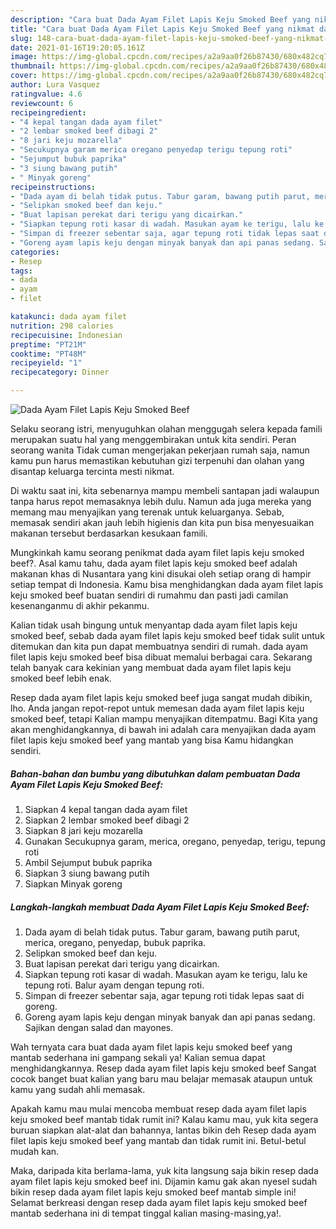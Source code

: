 ```yaml
---
description: "Cara buat Dada Ayam Filet Lapis Keju Smoked Beef yang nikmat dan Mudah Dibuat"
title: "Cara buat Dada Ayam Filet Lapis Keju Smoked Beef yang nikmat dan Mudah Dibuat"
slug: 148-cara-buat-dada-ayam-filet-lapis-keju-smoked-beef-yang-nikmat-dan-mudah-dibuat
date: 2021-01-16T19:20:05.161Z
image: https://img-global.cpcdn.com/recipes/a2a9aa0f26b87430/680x482cq70/dada-ayam-filet-lapis-keju-smoked-beef-foto-resep-utama.jpg
thumbnail: https://img-global.cpcdn.com/recipes/a2a9aa0f26b87430/680x482cq70/dada-ayam-filet-lapis-keju-smoked-beef-foto-resep-utama.jpg
cover: https://img-global.cpcdn.com/recipes/a2a9aa0f26b87430/680x482cq70/dada-ayam-filet-lapis-keju-smoked-beef-foto-resep-utama.jpg
author: Lura Vasquez
ratingvalue: 4.6
reviewcount: 6
recipeingredient:
- "4 kepal tangan dada ayam filet"
- "2 lembar smoked beef dibagi 2"
- "8 jari keju mozarella"
- "Secukupnya garam merica oregano penyedap terigu tepung roti"
- "Sejumput bubuk paprika"
- "3 siung bawang putih"
- " Minyak goreng"
recipeinstructions:
- "Dada ayam di belah tidak putus. Tabur garam, bawang putih parut, merica, oregano, penyedap, bubuk paprika."
- "Selipkan smoked beef dan keju."
- "Buat lapisan perekat dari terigu yang dicairkan."
- "Siapkan tepung roti kasar di wadah. Masukan ayam ke terigu, lalu ke tepung roti. Balur ayam dengan tepung roti."
- "Simpan di freezer sebentar saja, agar tepung roti tidak lepas saat di goreng."
- "Goreng ayam lapis keju dengan minyak banyak dan api panas sedang. Sajikan dengan salad dan mayones."
categories:
- Resep
tags:
- dada
- ayam
- filet

katakunci: dada ayam filet 
nutrition: 298 calories
recipecuisine: Indonesian
preptime: "PT21M"
cooktime: "PT48M"
recipeyield: "1"
recipecategory: Dinner

---
```



![Dada Ayam Filet Lapis Keju Smoked Beef](https://img-global.cpcdn.com/recipes/a2a9aa0f26b87430/680x482cq70/dada-ayam-filet-lapis-keju-smoked-beef-foto-resep-utama.jpg)

Selaku seorang istri, menyuguhkan olahan menggugah selera kepada famili merupakan suatu hal yang menggembirakan untuk kita sendiri. Peran seorang  wanita Tidak cuman mengerjakan pekerjaan rumah saja, namun kamu pun harus memastikan kebutuhan gizi terpenuhi dan olahan yang disantap keluarga tercinta mesti nikmat.

Di waktu  saat ini, kita sebenarnya mampu membeli santapan jadi walaupun tanpa harus repot memasaknya lebih dulu. Namun ada juga mereka yang memang mau menyajikan yang terenak untuk keluarganya. Sebab, memasak sendiri akan jauh lebih higienis dan kita pun bisa menyesuaikan makanan tersebut berdasarkan kesukaan famili. 



Mungkinkah kamu seorang penikmat dada ayam filet lapis keju smoked beef?. Asal kamu tahu, dada ayam filet lapis keju smoked beef adalah makanan khas di Nusantara yang kini disukai oleh setiap orang di hampir setiap tempat di Indonesia. Kamu bisa menghidangkan dada ayam filet lapis keju smoked beef buatan sendiri di rumahmu dan pasti jadi camilan kesenanganmu di akhir pekanmu.

Kalian tidak usah bingung untuk menyantap dada ayam filet lapis keju smoked beef, sebab dada ayam filet lapis keju smoked beef tidak sulit untuk ditemukan dan kita pun dapat membuatnya sendiri di rumah. dada ayam filet lapis keju smoked beef bisa dibuat memalui berbagai cara. Sekarang telah banyak cara kekinian yang membuat dada ayam filet lapis keju smoked beef lebih enak.

Resep dada ayam filet lapis keju smoked beef juga sangat mudah dibikin, lho. Anda jangan repot-repot untuk memesan dada ayam filet lapis keju smoked beef, tetapi Kalian mampu menyajikan ditempatmu. Bagi Kita yang akan menghidangkannya, di bawah ini adalah cara menyajikan dada ayam filet lapis keju smoked beef yang mantab yang bisa Kamu hidangkan sendiri.

<!--inarticleads1-->

##### Bahan-bahan dan bumbu yang dibutuhkan dalam pembuatan Dada Ayam Filet Lapis Keju Smoked Beef:

1. Siapkan 4 kepal tangan dada ayam filet
1. Siapkan 2 lembar smoked beef dibagi 2
1. Siapkan 8 jari keju mozarella
1. Gunakan Secukupnya garam, merica, oregano, penyedap, terigu, tepung roti
1. Ambil Sejumput bubuk paprika
1. Siapkan 3 siung bawang putih
1. Siapkan  Minyak goreng




<!--inarticleads2-->

##### Langkah-langkah membuat Dada Ayam Filet Lapis Keju Smoked Beef:

1. Dada ayam di belah tidak putus. Tabur garam, bawang putih parut, merica, oregano, penyedap, bubuk paprika.
1. Selipkan smoked beef dan keju.
1. Buat lapisan perekat dari terigu yang dicairkan.
1. Siapkan tepung roti kasar di wadah. Masukan ayam ke terigu, lalu ke tepung roti. Balur ayam dengan tepung roti.
1. Simpan di freezer sebentar saja, agar tepung roti tidak lepas saat di goreng.
1. Goreng ayam lapis keju dengan minyak banyak dan api panas sedang. Sajikan dengan salad dan mayones.




Wah ternyata cara buat dada ayam filet lapis keju smoked beef yang mantab sederhana ini gampang sekali ya! Kalian semua dapat menghidangkannya. Resep dada ayam filet lapis keju smoked beef Sangat cocok banget buat kalian yang baru mau belajar memasak ataupun untuk kamu yang sudah ahli memasak.

Apakah kamu mau mulai mencoba membuat resep dada ayam filet lapis keju smoked beef mantab tidak rumit ini? Kalau kamu mau, yuk kita segera buruan siapkan alat-alat dan bahannya, lantas bikin deh Resep dada ayam filet lapis keju smoked beef yang mantab dan tidak rumit ini. Betul-betul mudah kan. 

Maka, daripada kita berlama-lama, yuk kita langsung saja bikin resep dada ayam filet lapis keju smoked beef ini. Dijamin kamu gak akan nyesel sudah bikin resep dada ayam filet lapis keju smoked beef mantab simple ini! Selamat berkreasi dengan resep dada ayam filet lapis keju smoked beef mantab sederhana ini di tempat tinggal kalian masing-masing,ya!.

